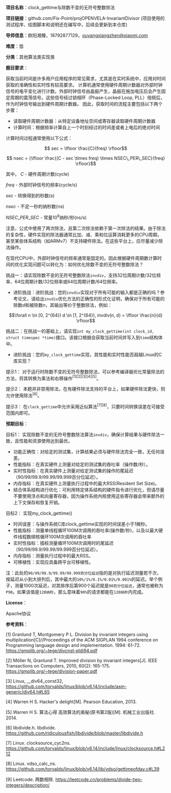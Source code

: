 **项目名称**：clock_gettime与除数不变的无符号整数除法

**项目链接**：github.com/Fix-Point/projOPENVELA-InvariantDivisor (项目使用的测试程序、绘图脚本和说明还在编写中，后续会更新到本仓库)

**导师信息**：欧阳湘臻，18792877129，ouyangxiangzhen@xiaomi.com

**难度**：低

**分类**：其他算法类实现类

**题目要求**：

获取当前时间是许多用户应用程序的常见需求，尤其是在实时系统中，应用对时间获取的准确性和实时性有较高要求。
计算机通常使用硬件周期计数器对外部时钟信号的电平变化进行计数。外部时钟信号由晶振产生，晶振在施加电压后会产生固定周期的震荡信号。这些信号经过锁相环（Phase-Locked Loop, PLL）倍频后，作为时钟信号输出到硬件周期计数器。
因此，获取时间的流程主要包括以下两个步骤：
- 读取硬件周期计数器：从特定设备地址空间或寄存器读取硬件周期计数器
- 计算时间：根据频率计算自上一个时刻经过的时间差或者上电后的绝对时间

计算时间过程通常使用以下公式：
```math
 sec = \lfloor \frac{C}{freq} \rfloor
```
```math
 nsec = {\lfloor \frac{(C - sec \times freq) \times NSEC\_PER\_SEC}{freq} \rfloor}
```
其中，
$`C`$ - 硬件周期计数(cycle)

$`freq`$ - 外部时钟信号的频率(cycle/s)

$`sec`$ - 转换得到的秒数(s)

$`nsec`$ - 不足一秒的纳秒数(ns)

$`NSEC\_PER\_SEC`$ - 常量$`10^9`$纳秒/秒(ns/s)

注意，公式中使用了两次除法，且第二次除法依赖于第一次除法的结果。由于除法的复杂性，硬件实现的除法器通常比加、减、乘和位运算消耗更多的CPU周期，甚至某些体系结构（如ARMv7）不支持硬件除法。在这些平台上，应尽量减少除法操作。

在现代CPU中，外部时钟信号的频率通常是固定的。因此根据硬件周期数计算时间的优化实现问题可以转化为：如何优化除数不变的无符号整数除法？

挑战一：请实现除数不变的无符号整数除法`invdiv`，支持32位周期计数/32位频率、64位周期计数/32位频率或64位周期计数/64位频率。
- 进阶挑战：进阶挑战：您的`invdiv`实现对于所有可能的输入都是正确的吗？参考论文，请给出`invdiv`优化方法的正确性的形式化证明，确保对于所有可能的除数$`d`$和被除数$`n`$，其输出等价于整数除法，例如：
```math
\forall n \in [0, 2^{64}) d \in [1, 2^{64}), invdiv(n, d) = \lfloor \frac{n}{d} \rfloor
```

挑战二：在挑战一的基础上，请实现`int my_clock_gettime(int clock_id, struct timespec *time)`接口。该接口根据会获取当前时间并写入到`time`结构体中。
- 进阶挑战：您的`my_clock_gettime`实现，其性能和实时性能否超越Linux的C库实现？

提示1： 对于运行时除数不变的无符号整数除法，可以参考编译器优化常量除法的方法，将其转换为乘法和右移操作$`^{[1][2][3][4][5]}`$。

提示2： 本题并非禁用除法，在有硬件除法支持的平台上，如果硬件除法更快，则允许使用除法$`^{[6]}`$。

提示3： 在`clock_gettime`中允许采用近似算法$`^{[7][8]}`$，只要时间转换误差在可接受范围内即可。

**预期目标**：

目标1： 实现除数不变的无符号整数除法算法`invdiv`，确保计算结果与硬件除法一致，且性能和资源使用达到最优。
- 功能正确性：对给定的测试集，计算结果必须与硬件除法完全一致，无任何误差。
- 性能指标：在真实硬件上测量对给定的测试集的吞吐率（操作数/秒）。
- 实时性指标：在真实硬件上测量对给定测试集的操作的尾延迟（90/99/99.9/99.99/99.999百分位延迟）。
- 内存指标：在真实硬件上测量执行过程中的最大RSS(Resident Set Size)。
- 结合体系结构进行优化：可利用特定体系结构的硬件指令进行优化，但请尽量不要使用浮点和向量寄存器，因为操作系统内核使用这些寄存器会带来额外的上下文保存和恢复开销。

目标2： 实现my_clock_gettime()
- 时间误差：与操作系统C库clock_gettime实现的时间误差小于1微秒。
- 性能指标：测量单线程循环100M次调用的吞吐率(操作数/秒)，以及以最大硬件线程数绑核循环100M次调用的吞吐率
- 实时性指标：插桩测量循环100M次调用时的尾延迟（90/99/99.9/99.99/99.999百分位延迟）。
- 内存指标：测量执行过程中的最大RSS。
- 可移植性：实现应具备跨平台可移植性。

注：此处的`90/99/99.9/99.99/99.999百分位延迟`指的是对执行延迟测量若干次，按延迟从小到大排列后，其中最大的`10%/1%/0.1%/0.01%/0.001%`的延迟。举个例子，测量1000次延迟，对其排序后第900个延迟就是`90百分位延迟`，通常也被称为`P90`。如果该值是`120纳秒`，那么意味着`90%`的请求都能在`120纳秒`内完成。

**License**：

Apache协议

**参考资料**：

[1] Granlund T, Montgomery P L. Division by invariant integers using multiplication[C]//Proceedings of the ACM SIGPLAN 1994 conference on Programming language design and implementation. 1994: 61-72. https://gmplib.org/~tege/divcnst-pldi94.pdf

[2] Möller N, Granlund T. Improved division by invariant integers[J]. IEEE Transactions on Computers, 2010, 60(2): 165-175. https://gmplib.org/~tege/division-paper.pdf

[3] Linux, __div64_const32, https://github.com/torvalds/linux/blob/v6.14/include/asm-generic/div64.h#L65

[4] Warren H S. Hacker's delight[M]. Pearson Education, 2013.

[5] Warren H S. 算法心得 高效算法的奥秘(原书第2版)[M]. 机械工业出版社. 2014.

[6] libdivide.h. libdivide. https://github.com/ridiculousfish/libdivide/blob/master/libdivide.h

[7] Linux. clocksource_cyc2ns. https://github.com/torvalds/linux/blob/v6.14/include/linux/clocksource.h#L212

[8] Linux. vdso_calc_ns. https://github.com/torvalds/linux/blob/v6.14/lib/vdso/gettimeofday.c#L39

[9] Leetcode. 两数相除. https://leetcode.cn/problems/divide-two-integers/description/
